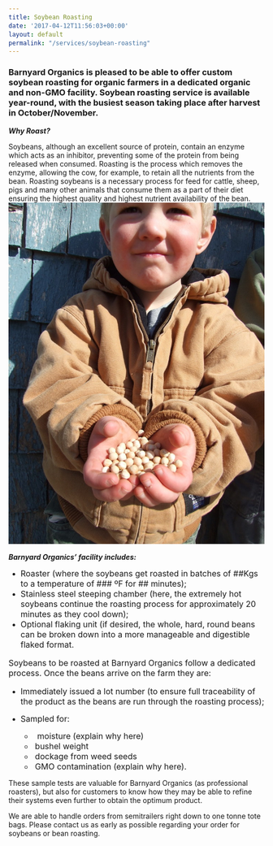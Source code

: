 ```yaml
---
title: Soybean Roasting
date: '2017-04-12T11:56:03+00:00'
layout: default
permalink: "/services/soybean-roasting"
---
```



### Barnyard Organics is pleased to be able to offer custom soybean roasting for organic farmers in a dedicated organic and non-GMO facility.  Soybean roasting service is available year-round, with the busiest season taking place after harvest in October/November.

***Why Roast?***

Soybeans, although an excellent source of protein, contain an enzyme which acts as an inhibitor, preventing some of the protein from being released when consumed.  Roasting is the process which removes the enzyme, allowing the cow, for example, to retain all the nutrients from the bean.  Roasting soybeans is a necessary process for feed for cattle, sheep, pigs and many other animals that consume them as a part of their diet ensuring the highest quality and highest nutrient availability of the bean.![](/images/Sol-soybeans-SMALL.JPG)

***Barnyard Organics’ facility includes:***

<span style="font-size: 1rem;"></span>
* <span style="font-size: 1rem;">Roaster (where the soybeans get roasted in batches of ##Kgs to a temperature of ### ºF for ## minutes);</span>
* <span style="font-size: 1rem;">Stainless steel steeping chamber (here, the extremely hot soybeans continue the roasting process for approximately 20 minutes as they cool down);</span>
* <span style="font-size: 1rem;">Optional flaking unit (if desired, the whole, hard, round beans can be broken down into a more manageable and digestible flaked format.</span>
  <span style="font-size: 1rem;">&nbsp;</span>


<p style="font-size: 1rem;"><span style="font-size: 1rem;">Soybeans to be roasted at Barnyard Organics follow a dedicated process.  Once the beans arrive on the farm they are:</span></p>


* <span style="font-size: 1rem;">Immediately issued a lot number (to ensure full traceability of the product as the beans are run through the roasting process);</span>
* <span style="font-size: 1rem;">Sampled for:</span>


  * <span style="font-size: 1rem;">&nbsp;&nbsp;moisture (explain why here)</span>
  * <span style="font-size: 1rem;">&nbsp;bushel weight</span>
  * <span style="font-size: 1rem;">&nbsp;dockage from weed seeds</span>
  * <span style="font-size: 1rem;">&nbsp;GMO contamination (explain why here).</span>

These sample tests are valuable for Barnyard Organics (as professional roasters), but also for customers to know how they may be able to refine their systems even further to obtain the optimum product.

We are able to handle orders from semitrailers right down to one tonne tote bags.  Please contact us as early as possible regarding your order for soybeans or bean roasting.